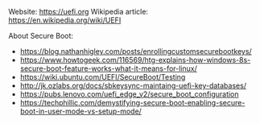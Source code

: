 
Website: https://uefi.org
Wikipedia article: https://en.wikipedia.org/wiki/UEFI

About Secure Boot:

- https://blog.nathanhigley.com/posts/enrollingcustomsecurebootkeys/
- https://www.howtogeek.com/116569/htg-explains-how-windows-8s-secure-boot-feature-works-what-it-means-for-linux/
- https://wiki.ubuntu.com/UEFI/SecureBoot/Testing
- http://jk.ozlabs.org/docs/sbkeysync-maintaing-uefi-key-databases/
- https://pubs.lenovo.com/uefi_edge_v2/secure_boot_configuration
- https://techphillic.com/demystifying-secure-boot-enabling-secure-boot-in-user-mode-vs-setup-mode/